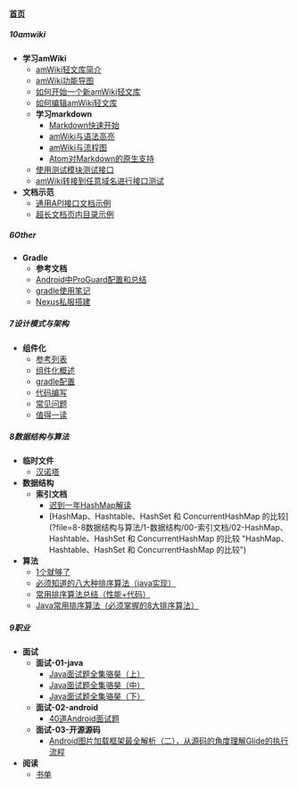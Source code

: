 
#### [首页](?file=home-首页)

##### 10amwiki
- **学习amWiki**
    - [amWiki轻文库简介](?file=10-10amwiki/001-学习amWiki/01-amWiki轻文库简介 "amWiki轻文库简介")
    - [amWiki功能导图](?file=10-10amwiki/001-学习amWiki/02-amWiki功能导图 "amWiki功能导图")
    - [如何开始一个新amWiki轻文库](?file=10-10amwiki/001-学习amWiki/03-如何开始一个新amWiki轻文库 "如何开始一个新amWiki轻文库")
    - [如何编辑amWiki轻文库](?file=10-10amwiki/001-学习amWiki/04-如何编辑amWiki轻文库 "如何编辑amWiki轻文库")
    - **学习markdown**
        - [Markdown快速开始](?file=10-10amwiki/001-学习amWiki/05-学习markdown/01-Markdown快速开始 "Markdown快速开始")
        - [amWiki与语法高亮](?file=10-10amwiki/001-学习amWiki/05-学习markdown/02-amWiki与语法高亮 "amWiki与语法高亮")
        - [amWiki与流程图](?file=10-10amwiki/001-学习amWiki/05-学习markdown/03-amWiki与流程图 "amWiki与流程图")
        - [Atom对Markdown的原生支持](?file=10-10amwiki/001-学习amWiki/05-学习markdown/05-Atom对Markdown的原生支持 "Atom对Markdown的原生支持")
    - [使用测试模块测试接口](?file=10-10amwiki/001-学习amWiki/06-使用测试模块测试接口 "使用测试模块测试接口")
    - [amWiki转接到任意域名进行接口测试](?file=10-10amwiki/001-学习amWiki/07-amWiki转接到任意域名进行接口测试 "amWiki转接到任意域名进行接口测试")
- **文档示范**
    - [通用API接口文档示例](?file=10-10amwiki/002-文档示范/001-通用API接口文档示例 "通用API接口文档示例")
    - [超长文档页内目录示例](?file=10-10amwiki/002-文档示范/002-超长文档页内目录示例 "超长文档页内目录示例")

##### 6Other
- **Gradle**
    - **参考文档**
    - [Android中ProGuard配置和总结](?file=6-6Other/01-Gradle/01-Android中ProGuard配置和总结 "Android中ProGuard配置和总结")
    - [gradle使用笔记](?file=6-6Other/01-Gradle/02-gradle使用笔记 "gradle使用笔记")
    - [Nexus私服搭建](?file=6-6Other/01-Gradle/03-Nexus私服搭建 "Nexus私服搭建")

##### 7设计模式与架构
- **组件化**
    - [参考列表](?file=7-7设计模式与架构/01-组件化/1-参考列表 "参考列表")
    - [组件化概述](?file=7-7设计模式与架构/01-组件化/21-组件化概述 "组件化概述")
    - [gradle配置](?file=7-7设计模式与架构/01-组件化/22-gradle配置 "gradle配置")
    - [代码编写](?file=7-7设计模式与架构/01-组件化/23-代码编写 "代码编写")
    - [常见问题](?file=7-7设计模式与架构/01-组件化/24-常见问题 "常见问题")
    - [值得一读](?file=7-7设计模式与架构/01-组件化/29-值得一读 "值得一读")

##### 8数据结构与算法
- **临时文件**
    - [汉诺塔](?file=8-8数据结构与算法/0-临时文件/01-汉诺塔 "汉诺塔")
- **数据结构**
    - **索引文档**
        - [迟到一年HashMap解读](?file=8-8数据结构与算法/1-数据结构/00-索引文档/01-迟到一年HashMap解读 "迟到一年HashMap解读")
        - [HashMap、Hashtable、HashSet 和 ConcurrentHashMap 的比较](?file=8-8数据结构与算法/1-数据结构/00-索引文档/02-HashMap、Hashtable、HashSet 和 ConcurrentHashMap 的比较 "HashMap、Hashtable、HashSet 和 ConcurrentHashMap 的比较")
- **算法**
    - [1个就够了](?file=8-8数据结构与算法/2-算法/01-1个就够了 "1个就够了")
    - [必须知道的八大种排序算法（java实现）](?file=8-8数据结构与算法/2-算法/02-必须知道的八大种排序算法（java实现） "必须知道的八大种排序算法（java实现）")
    - [常用排序算法总结（性能+代码）](?file=8-8数据结构与算法/2-算法/03-常用排序算法总结（性能+代码） "常用排序算法总结（性能+代码）")
    - [Java常用排序算法（必须掌握的8大排序算法）](?file=8-8数据结构与算法/2-算法/04-Java常用排序算法（必须掌握的8大排序算法） "Java常用排序算法（必须掌握的8大排序算法）")

##### 9职业
- **面试**
    - **面试-01-java**
        - [Java面试题全集骆昊（上）](?file=9-9职业/1-面试/01-面试-01-java/01-Java面试题全集骆昊（上） "Java面试题全集骆昊（上）")
        - [Java面试题全集骆昊（中）](?file=9-9职业/1-面试/01-面试-01-java/02-Java面试题全集骆昊（中） "Java面试题全集骆昊（中）")
        - [Java面试题全集骆昊（下）](?file=9-9职业/1-面试/01-面试-01-java/03-Java面试题全集骆昊（下） "Java面试题全集骆昊（下）")
    - **面试-02-android**
        - [40道Android面试题](?file=9-9职业/1-面试/02-面试-02-android/01-40道Android面试题 "40道Android面试题")
    - **面试-03-开源源码**
        - [Android图片加载框架最全解析（二），从源码的角度理解Glide的执行流程](?file=9-9职业/1-面试/03-面试-03-开源源码/01-Android图片加载框架最全解析（二），从源码的角度理解Glide的执行流程 "Android图片加载框架最全解析（二），从源码的角度理解Glide的执行流程")
- **阅读**
    - [书单](?file=9-9职业/2-阅读/01-书单 "书单")
